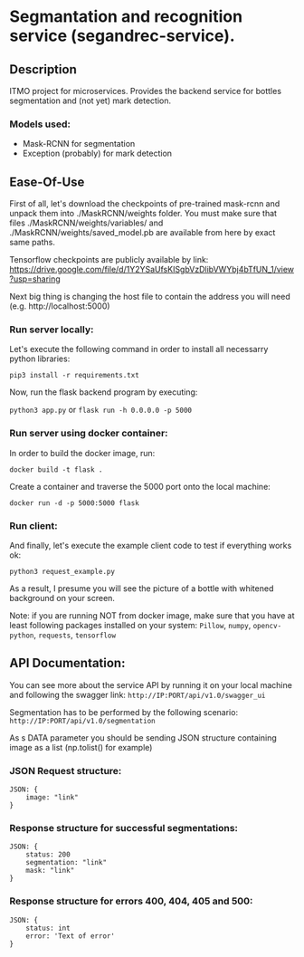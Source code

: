 # Segmantation and recognition service (segandrec-service).
## Description
ITMO project for microservices. Provides the backend service for bottles segmentation and (not yet) mark detection.
### Models used:
 - Mask-RCNN for segmentation
 - Exception (probably) for mark detection
## Ease-Of-Use
First of all, let's download the checkpoints of pre-trained mask-rcnn and unpack them into ./MaskRCNN/weights folder. You must make sure that files ./MaskRCNN/weights/variables/ and ./MaskRCNN/weights/saved_model.pb are available from here by exact same paths.

Tensorflow checkpoints are publicly available by link:
https://drive.google.com/file/d/1Y2YSaUfsKISgbVzDlibVWYbj4bTfUN_1/view?usp=sharing

Next big thing is changing the host file to contain the address you will need (e.g. http://localhost:5000)
### Run server locally:
Let's execute the following command in order to install all necessarry python libraries:

`pip3 install -r requirements.txt`

Now, run the flask backend program by executing:

`python3 app.py` or `flask run -h 0.0.0.0 -p 5000`

### Run server using docker container:
In order to build the docker image, run:

`docker build -t flask .`

Create a container and traverse the 5000 port onto the local machine:

`docker run -d -p 5000:5000 flask`

### Run client:
And finally, let's execute the example client code to test if everything works ok:

`python3 request_example.py`

As a result, I presume you will see the picture of a bottle with whitened background on your screen.

Note: if you are running NOT from docker image, make sure that you have at least following packages installed on your system:
    `Pillow`,
    `numpy`,
    `opencv-python`,
    `requests`,
    `tensorflow`
## API Documentation:
You can see more about the service API by running it on your local machine and following the swagger link:
`http://IP:PORT/api/v1.0/swagger_ui`


Segmentation has to be performed by the following scenario:
`http://IP:PORT/api/v1.0/segmentation`

As s DATA parameter you should be sending JSON structure containing image as a list (np.tolist() for example)
### JSON Request structure:
```
JSON: {
    image: "link"
}
```
### Response structure for successful segmentations:
```
JSON: {
    status: 200
    segmentation: "link"
    mask: "link"
}
```
### Response structure for errors 400, 404, 405 and 500:
```
JSON: {
    status: int
    error: 'Text of error'
}
```
